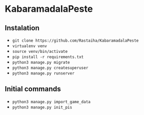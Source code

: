 # KabaramadalaPeste

## Instalation

- `git clone https://github.com/Rastaiha/KabaramadalaPeste`
- `virtualenv venv`
- `source venv/bin/activate`
- `pip install -r requirements.txt`
- `python3 manage.py migrate`
- `python3 manage.py createsuperuser`
- `python3 manage.py runserver`


## Initial commands

- `python3 manage.py import_game_data`
- `python3 manage.py init_pis`

